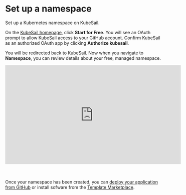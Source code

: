 # Set up a namespace

Set up a Kubernetes namespace on KubeSail.

On the [KubeSail homepage](https://kubesail.com/), click **Start for Free**. You will see an OAuth prompt to allow KubeSail access to your GitHub account. Confirm KubeSail as an authorized OAuth app by clicking **Authorize kubesail**.

You will be redirected back to KubeSail. Now when you navigate to **Namespace**, you can review details about your free, managed namespace.

<iframe width="560" height="315" src="https://www.youtube.com/embed/bxBHnc9hSDU?&autoplay=1" frameborder="0" allow="accelerometer; autoplay; encrypted-media; gyroscope; picture-in-picture" allowfullscreen></iframe>

<br><br>
Once your namespace has been created, you can [deploy your application from GitHub](/repo_builder/#step-3-deploy-from-github-repository) or install sofware from the [Template Marketplace](https://kubesail.com/templates/).

